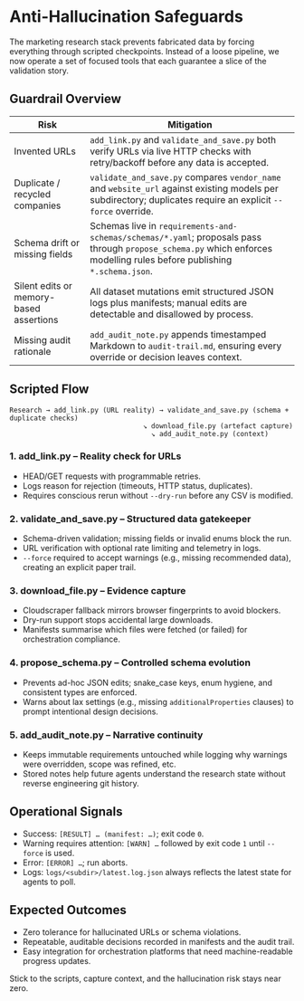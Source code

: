 # Anti-Hallucination Safeguards

The marketing research stack prevents fabricated data by forcing everything through scripted checkpoints. Instead of a loose pipeline, we now operate a set of focused tools that each guarantee a slice of the validation story.

## Guardrail Overview
| Risk | Mitigation |
| --- | --- |
| Invented URLs | `add_link.py` and `validate_and_save.py` both verify URLs via live HTTP checks with retry/backoff before any data is accepted. |
| Duplicate / recycled companies | `validate_and_save.py` compares `vendor_name` and `website_url` against existing models per subdirectory; duplicates require an explicit `--force` override. |
| Schema drift or missing fields | Schemas live in `requirements-and-schemas/schemas/*.yaml`; proposals pass through `propose_schema.py` which enforces modelling rules before publishing `*.schema.json`. |
| Silent edits or memory-based assertions | All dataset mutations emit structured JSON logs plus manifests; manual edits are detectable and disallowed by process. |
| Missing audit rationale | `add_audit_note.py` appends timestamped Markdown to `audit-trail.md`, ensuring every override or decision leaves context. |

## Scripted Flow
```
Research → add_link.py (URL reality) → validate_and_save.py (schema + duplicate checks)
                                 ↘ download_file.py (artefact capture)
                                   ↘ add_audit_note.py (context)
```

### 1. add_link.py – Reality check for URLs
- HEAD/GET requests with programmable retries.
- Logs reason for rejection (timeouts, HTTP status, duplicates).
- Requires conscious rerun without `--dry-run` before any CSV is modified.

### 2. validate_and_save.py – Structured data gatekeeper
- Schema-driven validation; missing fields or invalid enums block the run.
- URL verification with optional rate limiting and telemetry in logs.
- `--force` required to accept warnings (e.g., missing recommended data), creating an explicit paper trail.

### 3. download_file.py – Evidence capture
- Cloudscraper fallback mirrors browser fingerprints to avoid blockers.
- Dry-run support stops accidental large downloads.
- Manifests summarise which files were fetched (or failed) for orchestration compliance.

### 4. propose_schema.py – Controlled schema evolution
- Prevents ad-hoc JSON edits; snake_case keys, enum hygiene, and consistent types are enforced.
- Warns about lax settings (e.g., missing `additionalProperties` clauses) to prompt intentional design decisions.

### 5. add_audit_note.py – Narrative continuity
- Keeps immutable requirements untouched while logging why warnings were overridden, scope was refined, etc.
- Stored notes help future agents understand the research state without reverse engineering git history.

## Operational Signals
- Success: `[RESULT] … (manifest: …)`; exit code `0`.
- Warning requires attention: `[WARN] …` followed by exit code `1` until `--force` is used.
- Error: `[ERROR] …`; run aborts.
- Logs: `logs/<subdir>/latest.log.json` always reflects the latest state for agents to poll.

## Expected Outcomes
- Zero tolerance for hallucinated URLs or schema violations.
- Repeatable, auditable decisions recorded in manifests and the audit trail.
- Easy integration for orchestration platforms that need machine-readable progress updates.

Stick to the scripts, capture context, and the hallucination risk stays near zero.

